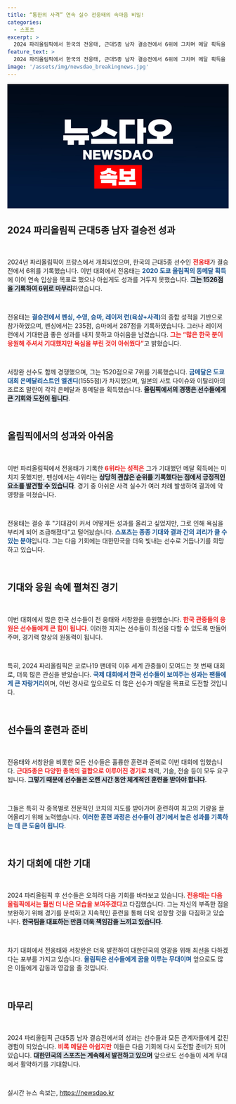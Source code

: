 ```yaml
---
title: “통한의 사격” 연속 실수 전웅태의 속마음 비밀!
categories:
  - 스포츠
excerpt: >
  2024 파리올림픽에서 한국의 전웅태, 근대5종 남자 결승전에서 6위에 그치며 메달 획득을 실패! 도쿄 올림픽 동메달의 기대 속 아쉬운 결과. 전웅태의 고백이 주목받고 있다.
feature_text: >
  2024 파리올림픽에서 한국의 전웅태, 근대5종 남자 결승전에서 6위에 그치며 메달 획득을 실패! 도쿄 올림픽 동메달의 기대 속 아쉬운 결과. 전웅태의 고백이 주목받고 있다.
image: '/assets/img/newsdao_breakingnews.jpg'
---
```


<p><img src="/assets/img/newsdao_breakingnews.jpg" alt="koreaapp 속보" /></p>

<h2 data-ke-size="size26">2024 파리올림픽 근대5종 남자 결승전 성과</h2>

<p data-ke-size="size16">&nbsp;</p>

<p>2024년 파리올림픽이 프랑스에서 개최되었으며, 한국의 근대5종 선수인 <b><span style="color: #ee2323;">전웅태</span></b>가 결승전에서 6위를 기록했습니다. 이번 대회에서 전웅태는 <b><span style="color: #1a5490;">2020 도쿄 올림픽의 동메달 획득</span></b>에 이어 연속 입상을 목표로 했으나 아쉽게도 성과를 거두지 못했습니다. <b><span style="background-color: #21538527;">그는 1526점을 기록하여 6위로 마무리</span></b>하였습니다. </p>

<p data-ke-size="size16">&nbsp;</p>

<p>전웅태는 <b><span style="color: #1a5490;">결승전에서 펜싱, 수영, 승마, 레이저 런(육상+사격)</span></b>의 종합 성적을 기반으로 참가하였으며, 펜싱에서는 235점, 승마에서 287점을 기록하였습니다. 그러나 레이저 런에서 기대만큼 좋은 성과를 내지 못하고 아쉬움을 남겼습니다. <b><span style="color: #ee2323;">그는 “많은 한국 분이 응원해 주셔서 기대했지만 욕심을 부린 것이 아쉬웠다”</span></b>고 밝혔습니다. </p>

<p data-ke-size="size16">&nbsp;</p>

<p>서창완 선수도 함께 경쟁했으며, 그는 1520점으로 7위를 기록했습니다. <b><span style="color: #1a5490;">금메달은 도쿄 대회 은메달리스트인 엘겐디</span></b>(1555점)가 차지했으며, 일본의 사토 다이슈와 이탈리아의 조르조 말란이 각각 은메달과 동메달을 획득했습니다. <b><span style="background-color: #21538527;">올림픽에서의 경쟁은 선수들에게 큰 기회와 도전이 됩니다</span></b>.</p>

<p data-ke-size="size16">&nbsp;</p>

<h2 data-ke-size="size26">올림픽에서의 성과와 아쉬움</h2>

<p data-ke-size="size16">&nbsp;</p>

<p>이번 파리올림픽에서 전웅태가 기록한 <b><span style="color: #ee2323;">6위라는 성적은</span></b> 그가 기대했던 메달 획득에는 미치지 못했지만, 펜싱에서는 4위라는 <b><span style="background-color: #21538527;">상당히 괜찮은 순위를 기록했다는 점에서 긍정적인 요소를 발견할 수 있습니다</span></b>. 경기 중 아쉬운 사격 실수가 여러 차례 발생하여 결과에 악영향을 미쳤습니다.</p>

<p data-ke-size="size16">&nbsp;</p>

<p>전웅태는 결승 후 "기대감이 커서 어떻게든 성과를 올리고 싶었지만, 그로 인해 욕심을 부리게 되어 조급해졌다"고 털어놨습니다. <b><span style="color: #1a5490;">스포츠는 종종 기대와 결과 간의 괴리가 클 수 있는 분야</span></b>입니다. 그는 다음 기회에는 대한민국을 더욱 빛내는 선수로 거듭나기를 희망하고 있습니다.</p>

<p data-ke-size="size16">&nbsp;</p>

<h2 data-ke-size="size26">기대와 응원 속에 펼쳐진 경기</h2>

<p data-ke-size="size16">&nbsp;</p>

<p>이번 대회에서 많은 한국 선수들이 전 웅태와 서창완을 응원했습니다. <b><span style="color: #ee2323;">한국 관중들의 응원은 선수들에게 큰 힘이 됩니다</span></b>. 이러한 지지는 선수들이 최선을 다할 수 있도록 만들어 주며, 경기력 향상의 원동력이 됩니다. </p>

<p data-ke-size="size16">&nbsp;</p>

<p>특히, 2024 파리올림픽은 코로나19 팬데믹 이후 세계 관중들이 모여드는 첫 번째 대회로, 더욱 많은 관심을 받았습니다. <b><span style="color: #1a5490;">국제 대회에서 한국 선수들이 보여주는 성과는 팬들에게 큰 자랑거리</span></b>이며, 이번 경사로 앞으로도 더 많은 선수가 메달을 목표로 도전할 것입니다.</p>

<p data-ke-size="size16">&nbsp;</p>

<h2 data-ke-size="size26">선수들의 훈련과 준비</h2>

<p data-ke-size="size16">&nbsp;</p>

<p>전웅태와 서창완을 비롯한 모든 선수들은 훌륭한 훈련과 준비로 이번 대회에 임했습니다. <b><span style="color: #ee2323;">근대5종은 다양한 종목의 결합으로 이루어진 경기로</span></b> 체력, 기술, 전술 등이 모두 요구됩니다. <b><span style="background-color: #21538527;">그렇기 때문에 선수들은 오랜 시간 동안 체계적인 훈련을 받아야 합니다</span></b>. </p>

<p data-ke-size="size16">&nbsp;</p>

<p>그들은 특히 각 종목별로 전문적인 코치의 지도를 받아가며 훈련하여 최고의 기량을 끌어올리기 위해 노력했습니다. <b><span style="color: #1a5490;">이러한 훈련 과정은 선수들이 경기에서 높은 성과를 기록하는 데 큰 도움이 됩니다</span></b>. </p>

<p data-ke-size="size16">&nbsp;</p>

<h2 data-ke-size="size26">차기 대회에 대한 기대</h2>

<p data-ke-size="size16">&nbsp;</p>

<p>2024 파리올림픽 후 선수들은 오히려 다음 기회를 바라보고 있습니다. <b><span style="color: #ee2323;">전웅태는 다음 올림픽에서는 훨씬 더 나은 모습을 보여주겠다</span></b>고 다짐했습니다. 그는 자신의 부족한 점을 보완하기 위해 경기를 분석하고 지속적인 훈련을 통해 더욱 성장할 것을 다짐하고 있습니다. <b><span style="background-color: #21538527;">한국팀을 대표하는 만큼 더욱 책임감을 느끼고 있습니다</span></b>.</p>

<p data-ke-size="size16">&nbsp;</p>

<p>차기 대회에서 전웅태와 서창완은 더욱 발전하여 대한민국의 영광을 위해 최선을 다하겠다는 포부를 가지고 있습니다. <b><span style="color: #1a5490;">올림픽은 선수들에게 꿈을 이루는 무대이며</span></b> 앞으로도 많은 이들에게 감동과 영감을 줄 것입니다. </p>

<p data-ke-size="size16">&nbsp;</p>

<h2 data-ke-size="size26">마무리</h2>

<p data-ke-size="size16">&nbsp;</p>

<p>2024 파리올림픽 근대5종 남자 결승전에서의 성과는 선수들과 모든 관계자들에게 값진 경험이 되었습니다. <b><span style="color: #ee2323;">비록 메달은 아쉽지만</span></b> 이들은 다음 기회에 다시 도전할 준비가 되어 있습니다. <b><span style="background-color: #21538527;">대한민국의 스포츠는 계속해서 발전하고 있으며</span></b> 앞으로도 선수들이 세계 무대에서 활약하기를 기대합니다. </p>

<p data-ke-size="size16">&nbsp;</p>
실시간 뉴스 속보는, <a href="https://newsdao.kr" rel="dofollow">https://newsdao.kr</a>


